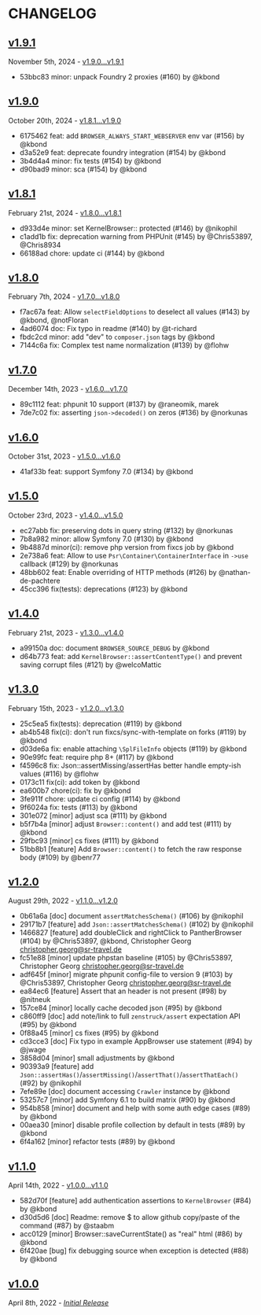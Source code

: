 # CHANGELOG

## [v1.9.1](https://github.com/zenstruck/browser/releases/tag/v1.9.1)

November 5th, 2024 - [v1.9.0...v1.9.1](https://github.com/zenstruck/browser/compare/v1.9.0...v1.9.1)

* 53bbc83 minor: unpack Foundry 2 proxies (#160) by @kbond

## [v1.9.0](https://github.com/zenstruck/browser/releases/tag/v1.9.0)

October 20th, 2024 - [v1.8.1...v1.9.0](https://github.com/zenstruck/browser/compare/v1.8.1...v1.9.0)

* 6175462 feat: add `BROWSER_ALWAYS_START_WEBSERVER` env var (#156) by @kbond
* d3a52e9 feat: deprecate foundry integration (#154) by @kbond
* 3b4d4a4 minor: fix tests (#154) by @kbond
* d90bad9 minor: sca (#154) by @kbond

## [v1.8.1](https://github.com/zenstruck/browser/releases/tag/v1.8.1)

February 21st, 2024 - [v1.8.0...v1.8.1](https://github.com/zenstruck/browser/compare/v1.8.0...v1.8.1)

* d933d4e minor: set KernelBrowser:: protected (#146) by @nikophil
* c1add1b fix: deprecation warning from PHPUnit (#145) by @Chris53897, @Chris8934
* 66188ad chore: update ci (#144) by @kbond

## [v1.8.0](https://github.com/zenstruck/browser/releases/tag/v1.8.0)

February 7th, 2024 - [v1.7.0...v1.8.0](https://github.com/zenstruck/browser/compare/v1.7.0...v1.8.0)

* f7ac67a feat: Allow `selectFieldOptions` to deselect all values (#143) by @kbond, @notFloran
* 4ad6074 doc: Fix typo in readme (#140) by @t-richard
* fbdc2cd minor: add "dev" to `composer.json` tags by @kbond
* 7144c6a fix: Complex test name normalization (#139) by @flohw

## [v1.7.0](https://github.com/zenstruck/browser/releases/tag/v1.7.0)

December 14th, 2023 - [v1.6.0...v1.7.0](https://github.com/zenstruck/browser/compare/v1.6.0...v1.7.0)

* 89c1112 feat: phpunit 10 support (#137) by @raneomik, marek
* 7de7c02 fix: asserting `json->decoded()` on zeros (#136) by @norkunas

## [v1.6.0](https://github.com/zenstruck/browser/releases/tag/v1.6.0)

October 31st, 2023 - [v1.5.0...v1.6.0](https://github.com/zenstruck/browser/compare/v1.5.0...v1.6.0)

* 41af33b feat: support Symfony 7.0 (#134) by @kbond

## [v1.5.0](https://github.com/zenstruck/browser/releases/tag/v1.5.0)

October 23rd, 2023 - [v1.4.0...v1.5.0](https://github.com/zenstruck/browser/compare/v1.4.0...v1.5.0)

* ec27abb fix: preserving dots in query string (#132) by @norkunas
* 7b8a982 minor: allow Symfony 7.0 (#130) by @kbond
* 9b4887d minor(ci): remove php version from fixcs job by @kbond
* 2e738a6 feat: Allow to use `Psr\Container\ContainerInterface` in `->use` callback (#129) by @norkunas
* 48bb602 feat: Enable overriding of HTTP methods (#126) by @nathan-de-pachtere
* 45cc396 fix(tests): deprecations (#123) by @kbond

## [v1.4.0](https://github.com/zenstruck/browser/releases/tag/v1.4.0)

February 21st, 2023 - [v1.3.0...v1.4.0](https://github.com/zenstruck/browser/compare/v1.3.0...v1.4.0)

* a99150a doc: document `BROWSER_SOURCE_DEBUG` by @kbond
* d64b773 feat: add `KernelBrowser::assertContentType()` and prevent saving corrupt files (#121) by @welcoMattic

## [v1.3.0](https://github.com/zenstruck/browser/releases/tag/v1.3.0)

February 15th, 2023 - [v1.2.0...v1.3.0](https://github.com/zenstruck/browser/compare/v1.2.0...v1.3.0)

* 25c5ea5 fix(tests): deprecation (#119) by @kbond
* ab4b548 fix(ci): don't run fixcs/sync-with-template on forks (#119) by @kbond
* d03de6a fix: enable attaching `\SplFileInfo` objects (#119) by @kbond
* 90e99fc feat: require php 8+ (#117) by @kbond
* f4596c8 fix: Json::assertMissing/assertHas better handle empty-ish values (#116) by @flohw
* 0173c11 fix(ci): add token by @kbond
* ea600b7 chore(ci): fix by @kbond
* 3fe911f chore: update ci config (#114) by @kbond
* 9f6024a fix: tests (#113) by @kbond
* 301e072 [minor] adjust sca (#111) by @kbond
* b5f7b4a [minor] adjust `Browser::content()` and add test (#111) by @kbond
* 29fbc93 [minor] cs fixes (#111) by @kbond
* 51bb8b1 [feature] Add `Browser::content()` to fetch the raw response body (#109) by @benr77

## [v1.2.0](https://github.com/zenstruck/browser/releases/tag/v1.2.0)

August 29th, 2022 - [v1.1.0...v1.2.0](https://github.com/zenstruck/browser/compare/v1.1.0...v1.2.0)

* 0b61a6a [doc] document `assertMatchesSchema()` (#106) by @nikophil
* 29171b7 [feature] add `Json::assertMatchesSchema()` (#102) by @nikophil
* 1466827 [feature] add doubleClick and rightClick to PantherBrowser (#104) by @Chris53897, @kbond, Christopher Georg <christopher.georg@sr-travel.de>
* fc51e88 [minor] update phpstan baseline (#105) by @Chris53897, Christopher Georg <christopher.georg@sr-travel.de>
* adf645f [minor] migrate phpunit config-file to version 9 (#103) by @Chris53897, Christopher Georg <christopher.georg@sr-travel.de>
* ea84ec6 [feature] Assert that an header is not present (#98) by @nitneuk
* 157ce84 [minor] locally cache decoded json (#95) by @kbond
* c860ff9 [doc] add note/link to full `zenstruck/assert` expectation API (#95) by @kbond
* 0f88a45 [minor] cs fixes (#95) by @kbond
* cd3cce3 [doc] Fix typo in example AppBrowser use statement (#94) by @jwage
* 3858d04 [minor] small adjustments by @kbond
* 90393a9 [feature] add `Json::assertHas()`/`assertMissing()`/`assertThat()`/`assertThatEach()` (#92) by @nikophil
* 7efe89e [doc] document accessing `Crawler` instance by @kbond
* 53257c7 [minor] add Symfony 6.1 to build matrix (#90) by @kbond
* 954b858 [minor] document and help with some auth edge cases (#89) by @kbond
* 00aea30 [minor] disable profile collection by default in tests (#89) by @kbond
* 6f4a162 [minor] refactor tests (#89) by @kbond

## [v1.1.0](https://github.com/zenstruck/browser/releases/tag/v1.1.0)

April 14th, 2022 - [v1.0.0...v1.1.0](https://github.com/zenstruck/browser/compare/v1.0.0...v1.1.0)

* 582d70f [feature] add authentication assertions to `KernelBrowser` (#84) by @kbond
* d30d5d6 [doc] Readme: remove $ to allow github copy/paste of the command (#87) by @staabm
* acc0129 [minor] Browser::saveCurrentState() as "real" html (#86) by @kbond
* 6f420ae [bug] fix debugging source when exception is detected (#88) by @kbond

## [v1.0.0](https://github.com/zenstruck/browser/releases/tag/v1.0.0)

April 8th, 2022 - _[Initial Release](https://github.com/zenstruck/browser/commits/v1.0.0)_
